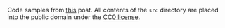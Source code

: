 Code samples from [this](https://medium.com/@JosephJnk/a-brief-introduction-to-recursion-schemes-6192e55758be) post. All contents of the `src` directory are placed into the public domain under the [CC0 license](https://creativecommons.org/share-your-work/public-domain/cc0/).
